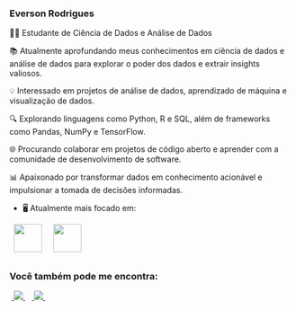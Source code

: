 ### Everson Rodrigues

👨‍💻 Estudante de Ciência de Dados e Análise de Dados

📚 Atualmente aprofundando meus conhecimentos em ciência de dados e análise de dados para explorar o poder dos dados e extrair insights valiosos.

💡 Interessado em projetos de análise de dados, aprendizado de máquina e visualização de dados.

🔍 Explorando linguagens como Python, R e SQL, além de frameworks como Pandas, NumPy e TensorFlow.

🌐 Procurando colaborar em projetos de código aberto e aprender com a comunidade de desenvolvimento de software.

📊 Apaixonado por transformar dados em conhecimento acionável e impulsionar a tomada de decisões informadas.

- 🖥️ Atualmente mais focado em:
<div style="display: inline">
  &nbsp;&nbsp;<img width='50' height='50' src="https://cdn.jsdelivr.net/gh/devicons/devicon/icons/python/python-original.svg" />&nbsp;&nbsp;
  &nbsp;&nbsp;<img width='50' height='50' src="https://cdn.jsdelivr.net/gh/devicons/devicon/icons/r/r-original.svg" />&nbsp;&nbsp;&nbsp;
  </div> 

##

### Você também pode me encontra:
&nbsp;<a href="https://www.linkedin.com/in/eversonrodrigues10/">
  <img src="https://img.shields.io/badge/linkedin-%230077B5.svg?style=for-the-badge&logo=linkedin&logoColor=white">
</a>&nbsp;
&nbsp;<a href="https://www.instagram.com/everson_rodrigues10">
  <img src="https://img.shields.io/badge/Instagram-%23E4405F.svg?style=for-the-badge&logo=Instagram&logoColor=white">
</a>&nbsp;
